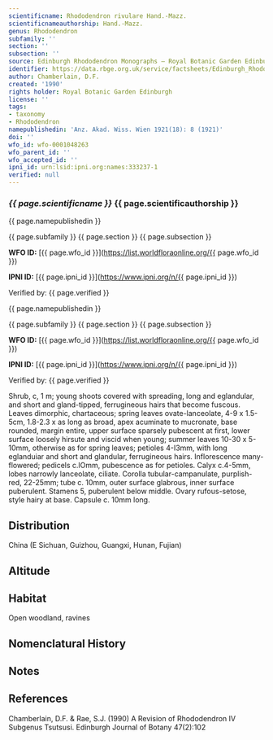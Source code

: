 ```yaml
---
scientificname: Rhododendron rivulare Hand.-Mazz.
scientificnameauthorship: Hand.-Mazz.
genus: Rhododendron
subfamily: ''
section: ''
subsection: ''
source: Edinburgh Rhododendron Monographs – Royal Botanic Garden Edinburgh
identifier: https://data.rbge.org.uk/service/factsheets/Edinburgh_Rhododendron_Monographs.xhtml
author: Chamberlain, D.F.
created: '1990'
rights holder: Royal Botanic Garden Edinburgh
license: ''
tags:
- taxonomy
- Rhododendron
namepublishedin: 'Anz. Akad. Wiss. Wien 1921(18): 8 (1921)'
doi: ''
wfo_id: wfo-0001048263
wfo_parent_id: ''
wfo_accepted_id: ''
ipni_id: urn:lsid:ipni.org:names:333237-1
verified: null
---
```

### _{{ page.scientificname }}_ {{ page.scientificauthorship }}
 {{ page.namepublishedin }}

{{ page.subfamily }} {{ page.section }} {{ page.subsection }}

**WFO ID:** [{{ page.wfo_id }}](https://list.worldfloraonline.org/{{ page.wfo_id }})

**IPNI ID:** [{{ page.ipni_id }}](https://www.ipni.org/n/{{ page.ipni_id }})

Verified by: {{ page.verified }}

 {{ page.namepublishedin }}

{{ page.subfamily }} {{ page.section }} {{ page.subsection }}

**WFO ID:** [{{ page.wfo_id }}](https://list.worldfloraonline.org/{{ page.wfo_id }})

**IPNI ID:** [{{ page.ipni_id }}](https://www.ipni.org/n/{{ page.ipni_id }})

Verified by: {{ page.verified }}



Shrub, c, 1 m; young shoots covered with spreading, long and eglandular, and short and gland-tipped, ferrugineous hairs that become fuscous. Leaves dimorphic, chartaceous; spring leaves ovate-lanceolate, 4-9 x 1.5-5cm, 1.8-2.3 x as long as broad, apex acuminate to mucronate, base rounded, margin entire, upper surface sparsely pubescent at first, lower surface loosely hirsute and viscid when young; summer leaves 10-30 x 5-10mm, otherwise as for spring leaves; petioles 4-I3mm, with long eglanduiar and short and glandular, ferrugineous hairs. Inflorescence many-flowered; pedicels c.lOmm, pubescence as for petioles. Calyx c.4-5mm, lobes narrowly lanceolate, ciliate. Corolla tubular-campanulate, purplish-red, 22-25mm; tube c. 10mm, outer surface glabrous, inner surface puberulent. Stamens 5, puberulent below middle. Ovary rufous-setose, style hairy at base. Capsule c. 10mm long.

## Distribution
China (E Sichuan, Guizhou, Guangxi, Hunan, Fujian)

## Altitude


## Habitat
Open woodland, ravines

## Nomenclatural History

                       
## Notes


## References

Chamberlain, D.F. & Rae, S.J. (1990) A Revision of Rhododendron IV Subgenus Tsutsusi. Edinburgh Journal of Botany 47(2):102
